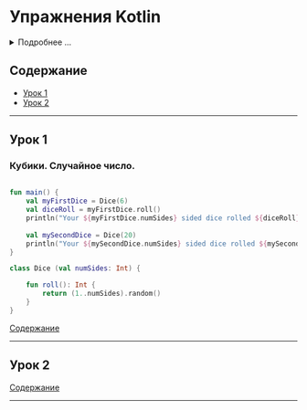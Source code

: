 
# Упражнения Kotlin 
<details>
<summary>Подробнее ...</summary>
Здесь собраны мои простые учебные коды по Kotlin 
//Можно использовать онлайн площадку для тренировки: https://developer.android.com/training/kotlinplayground
</details>

## Содержание

- [Урок 1](#Урок-1)
- [Урок 2](#Урок-2)



----------------------------------------------------------------------------

## Урок 1 

### Кубики. Случайное число. 



```kotlin

fun main() {
    val myFirstDice = Dice(6)
    val diceRoll = myFirstDice.roll()
    println("Your ${myFirstDice.numSides} sided dice rolled ${diceRoll}!")
    
    val mySecondDice = Dice(20)
    println("Your ${mySecondDice.numSides} sided dice rolled ${mySecondDice.roll()}!")
}

class Dice (val numSides: Int) {

    fun roll(): Int {
        return (1..numSides).random()
    }
}
```

[Содержание](#Содержание)

----------------------------------------------------------------------------

## Урок 2






[Содержание](#Содержание)

----------------------------------------------------------------------------
